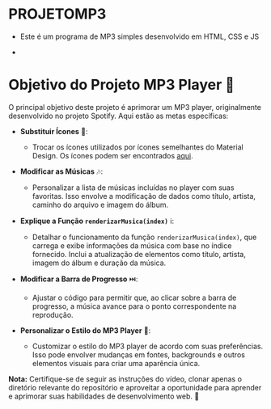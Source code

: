 # PROJETOMP3
- Este é um programa de MP3 simples desenvolvido em HTML, CSS e JS
- ```markdown
# Objetivo do Projeto MP3 Player 🎵

O principal objetivo deste projeto é aprimorar um MP3 player, originalmente desenvolvido no projeto Spotify. Aqui estão as metas específicas:

- **Substituir Ícones** 🔄:
  - Trocar os ícones utilizados por ícones semelhantes do Material Design. Os ícones podem ser encontrados [aqui](https://fonts.google.com/icons).

- **Modificar as Músicas** 🎶:
  - Personalizar a lista de músicas incluídas no player com suas favoritas. Isso envolve a modificação de dados como título, artista, caminho do arquivo e imagem do álbum.

- **Explique a Função `renderizarMusica(index)`** ℹ️:
  - Detalhar o funcionamento da função `renderizarMusica(index)`, que carrega e exibe informações da música com base no índice fornecido. Inclui a atualização de elementos como título, artista, imagem do álbum e duração da música.

- **Modificar a Barra de Progresso** ⏭️:
  - Ajustar o código para permitir que, ao clicar sobre a barra de progresso, a música avance para o ponto correspondente na reprodução.

- **Personalizar o Estilo do MP3 Player** 🎨:
  - Customizar o estilo do MP3 player de acordo com suas preferências. Isso pode envolver mudanças em fontes, backgrounds e outros elementos visuais para criar uma aparência única.

**Nota:** Certifique-se de seguir as instruções do vídeo, clonar apenas o diretório relevante do repositório e aproveitar a oportunidade para aprender e aprimorar suas habilidades de desenvolvimento web. 🚀
```
